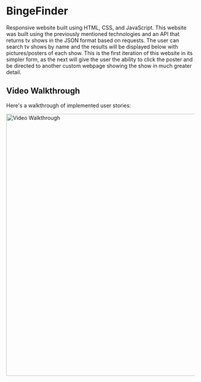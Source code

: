 # BingeFinder
Responsive website built using HTML, CSS, and JavaScript. This website was built using the previously mentioned technologies and an API that returns tv shows in the JSON 
format based on requests. The user can search tv shows by name and the results will be displayed below with pictures/posters of each show. This is the first iteration 
of this website in its simpler form, as the next will give the user the ability to click the poster and be directed to another custom webpage showing the show in much greater 
detail.


## Video Walkthrough

Here's a walkthrough of implemented user stories:

<img src='bingefinder_walkthrough.gif' title='Video Walkthrough' width='700' alt='Video Walkthrough' />

